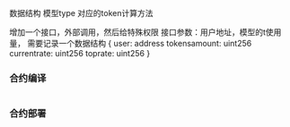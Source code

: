 数据结构
模型type 对应的token计算方法

增加一个接口，外部调用，然后给特殊权限
接口参数：用户地址，模型的t使用量，
需要记录一个数据结构
{
  user: address
  tokensamount: uint256
  currentrate:  uint256
  toprate:      uint256
}

### 合约编译
```shell

```

### 合约部署
```shell

```

